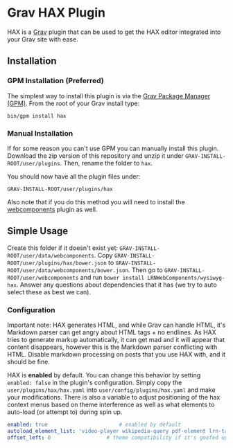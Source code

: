 # Grav HAX Plugin

HAX is a [Grav](http://github.com/getgrav/grav) plugin that can be used to get the HAX editor integrated into your Grav site with ease.

## Installation

### GPM Installation (Preferred)

The simplest way to install this plugin is via the [Grav Package Manager (GPM)](http://learn.getgrav.org/advanced/grav-gpm).  From the root of your Grav install type:

    bin/gpm install hax

### Manual Installation

If for some reason you can't use GPM you can manually install this plugin. Download the zip version of this repository and unzip it under `GRAV-INSTALL-ROOT/user/plugins`. Then, rename the folder to `hax`.

You should now have all the plugin files under:

    GRAV-INSTALL-ROOT/user/plugins/hax

Also note that if you do this method you will need to install the [webcomponents](https://github.com/elmsln/grav-plugin-webcomponents) plugin as well.

## Simple Usage

Create this folder if it doesn't exist yet: `GRAV-INSTALL-ROOT/user/data/webcomponents`. Copy `GRAV-INSTALL-ROOT/user/plugins/hax/bower.json` to `GRAV-INSTALL-ROOT/user/data/webcomponents/bower.json`. Then go to `GRAV-INSTALL-ROOT/user/webcomponents` and run `bower install LRNWebComponents/wysiwyg-hax`. Answer any questions about dependencies that it has (we try to auto select these as best we can).

### Configuration

Important note: HAX generates HTML, and while Grav can handle HTML, it's Markdown parser can get angry about HTML tags + no endlines. As HAX tries to generate markup automatically, it can get mad and it will appear that content disappears, however this is the Markdown parser conflicting with HTML. Disable markdown processing on posts that you use HAX with, and it should be fine.

HAX is **enabled** by default.  You can change this behavior by setting `enabled: false` in the plugin's configuration.  Simply copy the `user/plugins/hax/hax.yaml` into `user/config/plugins/hax.yaml` and make your modifications. There is also a variable to adjust positioning of the hax context menus based on theme interference as well as what elements to auto-load (or attempt to) during spin up.


```yaml
enabled: true                       # enabled by default
autoload_element_list: 'video-player wikipedia-query pdf-element lrn-table media-image'                        # a sample list of elements to expose. these will be removed as HAX matures and be optional / pointed to as far as what's compatible
offset_left: 0                  # theme compatibility if it's goofed up
